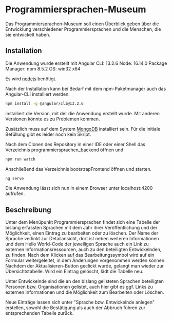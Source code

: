 # Programmiersprachen-Museum	

Das Programmiersprachen-Museum soll einen Überblick geben über die Entwicklung verschiedener Programmiersprachen und die Menschen, die sie entwickelt haben.

## Installation

Die Anwendung wurde erstellt mit 
Angular CLI: 13.2.6
Node: 16.14.0
Package Manager: npm 8.5.2
OS: win32 x64

Es wird [nodejs](https://nodejs.org/en/download/releases/) benötigt.
 
Nach der Installation kann bei Bedarf mit dem npm-Paketmanager auch das Angular-CLI installiert werden: 

```bash
npm install -g @angular/cli@13.2.6 
```

installiert die Version, mit der die Anwendung erstellt wurde. Mit anderen Versionen könnte es zu Problemen kommen.

Zusätzlich muss auf dem System [MongoDB](https://www.mongodb.com/docs/manual/installation/) installiert sein.
Für die initiale Befüllung gibt es leider noch kein Skript.

Nach dem Clonen des Repository in einer IDE oder einer Shell das Verzeichnis programmiersprachen_backend öffnen und  

```bash
npm run watch 
``` 
Anschließend das Verzeichnis bootstrapFrontend öffnen und starten. 

```bash
ng serve 
``` 

Die Anwendung lässt sich nun in einem Browser unter localhost:4200 aufrufen.

## Beschreibung

Unter dem Menüpunkt Programmiersprachen findet sich eine Tabelle der bislang erfassten Sprachen mit dem Jahr ihrer Veröffentlichung und der Möglichkeit, einen Eintrag zu bearbeiten oder zu löschen.
Der Name der Sprache verlinkt zur Detailansicht, dort ist neben weiteren Informationen und dem Hello World-Code der jeweiligen Sprache auch ein Link zu externen Informationsressourcen, auch zu den beteiligten Entwickelnden, zu finden.
Nach dem Klicken auf das Bearbeitungssymbol wird auf ein Formular weitergeleitet, in dem Änderungen vorgenommen werden können. Nachdem der Aktualisieren-Button geclickt wurde, gelangt man wieder zur Übersichtstabelle.
Wird ein Eintrag gelöscht, lädt die Tabelle neu.

Unter Entwickelnde sind die an den bislang gelisteten Sprachen beteiligten Personen bzw. Organisationen gelistet, auch hier gibt es ggf. Links zu externen Informationen und die Möglichkeit zum Bearbeiten oder Löschen.

Neue Einträge lassen sich unter "Sprache bzw. Entwickelnde anlegen" erstellen, sowohl die Bestätigung als auch der Abbruch führen zur entsprechenden Tabelle zurück.



